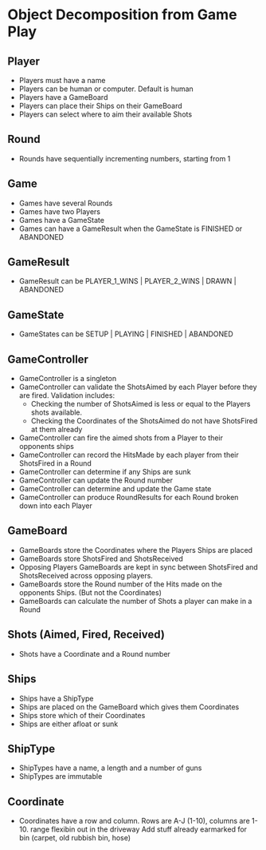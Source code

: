 # Object Decomposition from Game Play

## Player

- Players must have a name
- Players can be human or computer. Default is human
- Players have a GameBoard
- Players can place their Ships on their GameBoard
- Players can select where to aim their available Shots

## Round

- Rounds have sequentially incrementing numbers, starting from 1

## Game

- Games have several Rounds
- Games have two Players
- Games have a GameState
- Games can have a GameResult when the GameState is FINISHED or ABANDONED

## GameResult

- GameResult can be PLAYER_1_WINS | PLAYER_2_WINS | DRAWN | ABANDONED

## GameState

- GameStates can be SETUP | PLAYING | FINISHED | ABANDONED

## GameController

- GameController is a singleton
- GameController can validate the ShotsAimed by each Player before they are fired. Validation includes:
  - Checking the number of ShotsAimed is less or equal to the Players shots available.
  - Checking the Coordinates of the ShotsAimed do not have ShotsFired at them already
- GameController can fire the aimed shots from a Player to their opponents ships
- GameController can record the HitsMade by each player from their ShotsFired in a Round
- GameController can determine if any Ships are sunk
- GameController can update the Round number
- GameController can determine and update the Game state
- GameController can produce RoundResults for each Round broken down into each Player

## GameBoard

- GameBoards store the Coordinates where the Players Ships are placed
- GameBoards store ShotsFired and ShotsReceived
- Opposing Players GameBoards are kept in sync between ShotsFired and ShotsReceived across opposing players.
- GameBoards store the Round number of the Hits made on the opponents Ships. (But not the Coordinates)
- GameBoards can calculate the number of Shots a player can make in a Round

## Shots (Aimed, Fired, Received)

- Shots have a Coordinate and a Round number

## Ships

- Ships have a ShipType
- Ships are placed on the GameBoard which gives them Coordinates
- Ships store which of their Coordinates
- Ships are either afloat or sunk

## ShipType

- ShipTypes have a name, a length and a number of guns
- ShipTypes are immutable

## Coordinate

- Coordinates have a row and column. Rows are A-J (1-10), columns are 1-10.
  range flexibin out in the driveway
  Add stuff already earmarked for bin (carpet, old rubbish bin, hose)
